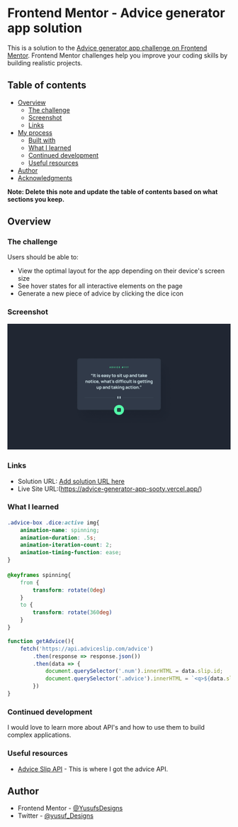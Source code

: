 # Frontend Mentor - Advice generator app solution

This is a solution to the [Advice generator app challenge on Frontend Mentor](https://www.frontendmentor.io/challenges/advice-generator-app-QdUG-13db). Frontend Mentor challenges help you improve your coding skills by building realistic projects.

## Table of contents

- [Overview](#overview)
  - [The challenge](#the-challenge)
  - [Screenshot](#screenshot)
  - [Links](#links)
- [My process](#my-process)
  - [Built with](#built-with)
  - [What I learned](#what-i-learned)
  - [Continued development](#continued-development)
  - [Useful resources](#useful-resources)
- [Author](#author)
- [Acknowledgments](#acknowledgments)

**Note: Delete this note and update the table of contents based on what sections you keep.**

## Overview

### The challenge

Users should be able to:

- View the optimal layout for the app depending on their device's screen size
- See hover states for all interactive elements on the page
- Generate a new piece of advice by clicking the dice icon

### Screenshot

![](./design/desktop-design.jpg)

### Links

- Solution URL: [Add solution URL here](https://your-solution-url.com)
- Live Site URL:(https://advice-generator-app-sooty.vercel.app/)

### What I learned
```css
.advice-box .dice:active img{
    animation-name: spinning;
    animation-duration: .5s;
    animation-iteration-count: 2;
    animation-timing-function: ease;
}

@keyframes spinning{
    from { 
        transform: rotate(0deg) 
    }
    to { 
        transform: rotate(360deg) 
    }
}
```
```js
function getAdvice(){
    fetch('https://api.adviceslip.com/advice')
        .then(response => response.json())
        .then(data => {
            document.querySelector('.num').innerHTML = data.slip.id;
            document.querySelector('.advice').innerHTML = `<q>${data.slip.advice}</q>`;
        })
}
```

### Continued development
I would love to learn more about API's and how to use them to build complex applications.

### Useful resources

- [Advice Slip API](https://api.adviceslip.com/) - This is where I got the advice API.
## Author
- Frontend Mentor - [@YusufsDesigns](https://www.frontendmentor.io/profile/YusufsDesigns)
- Twitter - [@yusuf_Designs](https://twitter.com/yusuf_Designs)
